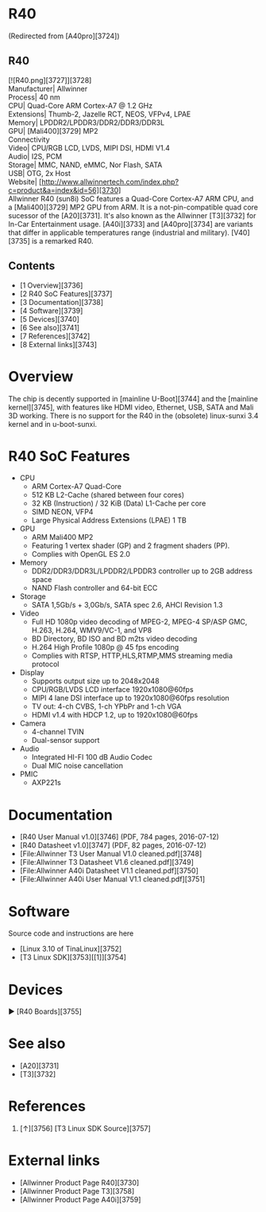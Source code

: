 # R40
(Redirected from [A40pro][3724])
 
R40  
---  
[![R40.png][3727]][3728]  
Manufacturer|  Allwinner  
Process|  40 nm  
CPU|  Quad-Core ARM Cortex-A7 @ 1.2 GHz  
Extensions|  Thumb-2, Jazelle RCT, NEOS, VFPv4, LPAE  
Memory|  LPDDR2/LPDDR3/DDR2/DDR3/DDR3L  
GPU|  [Mali400][3729] MP2  
Connectivity  
Video|  CPU/RGB LCD, LVDS, MIPI DSI, HDMI V1.4  
Audio|  I2S, PCM  
Storage|  MMC, NAND, eMMC, Nor Flash, SATA  
USB|  OTG, 2x Host  
Website|  [http://www.allwinnertech.com/index.php?c=product&a=index&id=56][3730]  
Allwinner R40 (sun8i) SoC features a Quad-Core Cortex-A7 ARM CPU, and a [Mali400][3729] MP2 GPU from ARM. It is a not-pin-compatible quad core sucessor of the [A20][3731]. It's also known as the Allwinner [T3][3732] for In-Car Entertainment usage. [A40i][3733] and [A40pro][3734] are variants that differ in applicable temperatures range (industrial and military). [V40][3735] is a remarked R40. 
## Contents
  * [1 Overview][3736]
  * [2 R40 SoC Features][3737]
  * [3 Documentation][3738]
  * [4 Software][3739]
  * [5 Devices][3740]
  * [6 See also][3741]
  * [7 References][3742]
  * [8 External links][3743]

# Overview
The chip is decently supported in [mainline U-Boot][3744] and the [mainline kernel][3745], with features like HDMI video, Ethernet, USB, SATA and Mali 3D working. 
There is no support for the R40 in the (obsolete) linux-sunxi 3.4 kernel and in u-boot-sunxi. 
# R40 SoC Features
  * CPU 
    * ARM Cortex-A7 Quad-Core
    * 512 KB L2-Cache (shared between four cores)
    * 32 KB (Instruction) / 32 KiB (Data) L1-Cache per core
    * SIMD NEON, VFP4
    * Large Physical Address Extensions (LPAE) 1 TB
  * GPU 
    * ARM Mali400 MP2
    * Featuring 1 vertex shader (GP) and 2 fragment shaders (PP).
    * Complies with OpenGL ES 2.0
  * Memory 
    * DDR2/DDR3/DDR3L/LPDDR2/LPDDR3 controller up to 2GB address space
    * NAND Flash controller and 64-bit ECC
  * Storage 
    * SATA 1,5Gb/s + 3,0Gb/s, SATA spec 2.6, AHCI Revision 1.3
  * Video 
    * Full HD 1080p video decoding of MPEG-2, MPEG-4 SP/ASP GMC, H.263, H.264, WMV9/VC-1, and VP8
    * BD Directory, BD ISO and BD m2ts video decoding
    * H.264 High Profile 1080p @ 45 fps encoding
    * Complies with RTSP, HTTP,HLS,RTMP,MMS streaming media protocol
  * Display 
    * Supports output size up to 2048x2048
    * CPU/RGB/LVDS LCD interface 1920x1080@60fps
    * MIPI 4 lane DSI interface up to 1920x1080@60fps resolution
    * TV out: 4-ch CVBS, 1-ch YPbPr and 1-ch VGA
    * HDMI v1.4 with HDCP 1.2, up to 1920x1080@60fps
  * Camera 
    * 4-channel TVIN
    * Dual-sensor support
  * Audio 
    * Integrated HI-FI 100 dB Audio Codec
    * Dual MIC noise cancellation
  * PMIC 
    * AXP221s

# Documentation
  * [R40 User Manual v1.0][3746] (PDF, 784 pages, 2016-07-12)
  * [R40 Datasheet v1.0][3747] (PDF, 82 pages, 2016-07-12)
  * [File:Allwinner T3 User Manual V1.0 cleaned.pdf][3748]
  * [File:Allwinner T3 Datasheet V1.6 cleaned.pdf][3749]
  * [File:Allwinner A40i Datasheet V1.1 cleaned.pdf][3750]
  * [File:Allwinner A40i User Manual V1.1 cleaned.pdf][3751]

# Software
Source code and instructions are here 
  * [Linux 3.10 of TinaLinux][3752]
  * [T3 Linux SDK][3753][[1]][3754]

# Devices
► [R40 Boards][3755]
# See also
  * [A20][3731]
  * [T3][3732]

# References
  1. [↑][3756] [T3 Linux SDK Source][3757]

# External links
  * [Allwinner Product Page R40][3730]
  * [Allwinner Product Page T3][3758]
  * [Allwinner Product Page A40i][3759]
